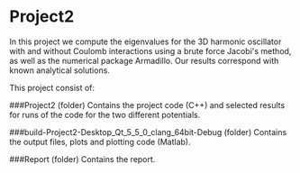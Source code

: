 # Project2

In this project we compute the eigenvalues for the 3D harmonic oscillator with and without Coulomb interactions using a brute force Jacobi's method, as well as the numerical package Armadillo. Our results correspond with known analytical solutions.

This project consist of:

###Project2 (folder)
Contains the project code (C++) and selected results for runs of the code for the two different potentials.

###build-Project2-Desktop_Qt_5_5_0_clang_64bit-Debug (folder)
Contains the output files, plots and plotting code (Matlab).

###Report (folder)
Contains the report.
